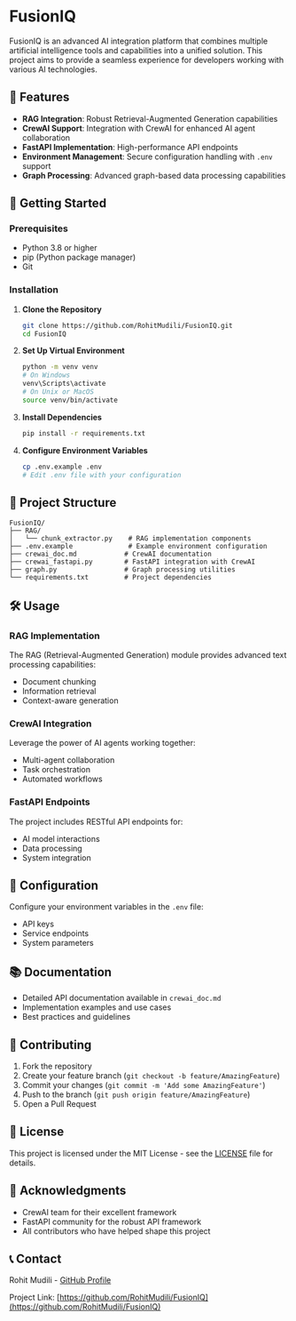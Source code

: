 # FusionIQ

FusionIQ is an advanced AI integration platform that combines multiple artificial intelligence tools and capabilities into a unified solution. This project aims to provide a seamless experience for developers working with various AI technologies.

## 🌟 Features

- **RAG Integration**: Robust Retrieval-Augmented Generation capabilities
- **CrewAI Support**: Integration with CrewAI for enhanced AI agent collaboration
- **FastAPI Implementation**: High-performance API endpoints
- **Environment Management**: Secure configuration handling with `.env` support
- **Graph Processing**: Advanced graph-based data processing capabilities

## 🚀 Getting Started

### Prerequisites

- Python 3.8 or higher
- pip (Python package manager)
- Git

### Installation

1. **Clone the Repository**
   ```bash
   git clone https://github.com/RohitMudili/FusionIQ.git
   cd FusionIQ
   ```

2. **Set Up Virtual Environment**
   ```bash
   python -m venv venv
   # On Windows
   venv\Scripts\activate
   # On Unix or MacOS
   source venv/bin/activate
   ```

3. **Install Dependencies**
   ```bash
   pip install -r requirements.txt
   ```

4. **Configure Environment Variables**
   ```bash
   cp .env.example .env
   # Edit .env file with your configuration
   ```

## 📁 Project Structure

```
FusionIQ/
├── RAG/
│   └── chunk_extractor.py    # RAG implementation components
├── .env.example              # Example environment configuration
├── crewai_doc.md            # CrewAI documentation
├── crewai_fastapi.py        # FastAPI integration with CrewAI
├── graph.py                 # Graph processing utilities
└── requirements.txt         # Project dependencies
```

## 🛠️ Usage

### RAG Implementation
The RAG (Retrieval-Augmented Generation) module provides advanced text processing capabilities:
- Document chunking
- Information retrieval
- Context-aware generation

### CrewAI Integration
Leverage the power of AI agents working together:
- Multi-agent collaboration
- Task orchestration
- Automated workflows

### FastAPI Endpoints
The project includes RESTful API endpoints for:
- AI model interactions
- Data processing
- System integration

## 🔧 Configuration

Configure your environment variables in the `.env` file:
- API keys
- Service endpoints
- System parameters

## 📚 Documentation

- Detailed API documentation available in `crewai_doc.md`
- Implementation examples and use cases
- Best practices and guidelines

## 🤝 Contributing

1. Fork the repository
2. Create your feature branch (`git checkout -b feature/AmazingFeature`)
3. Commit your changes (`git commit -m 'Add some AmazingFeature'`)
4. Push to the branch (`git push origin feature/AmazingFeature`)
5. Open a Pull Request

## 📄 License

This project is licensed under the MIT License - see the [LICENSE](LICENSE) file for details.

## 🙏 Acknowledgments

- CrewAI team for their excellent framework
- FastAPI community for the robust API framework
- All contributors who have helped shape this project

## 📞 Contact

Rohit Mudili - [GitHub Profile](https://github.com/RohitMudili)

Project Link: [https://github.com/RohitMudili/FusionIQ](https://github.com/RohitMudili/FusionIQ) 